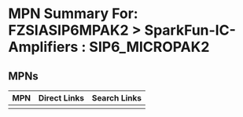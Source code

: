 



# MPN Summary For: FZSIASIP6MPAK2 > SparkFun-IC-Amplifiers : SIP6_MICROPAK2

## MPNs
  

|MPN|Direct Links|Search Links|
| :--- | :--- | :--- |
||||
